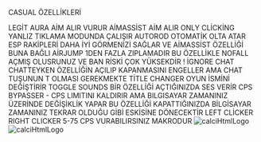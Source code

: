 CASUAL ÖZELLİKLERİ

LEGİT AURA AİM ALIR VURUR
AİMASSİST AİM ALIR ONLY CLİCKİNG YANLIZ TIKLAMA MODUNDA ÇALIŞIR
AUTOROD OTOMATİK OLTA ATAR
ESP RAKİPLERİ DAHA İYİ GÖRMENİZİ SAĞLAR VE AİMASSİST ÖZELLİĞİ BUNA BAĞLI
AİRJUMP 1DEN FAZLA ZIPLAMADIR  BU ÖZELLİKLE NOFALL AÇMIŞ OLUSRUNUZ VE BAN RİSKİ ÇOK YÜKSEKDİR !
İGNORE CHAT CHATTEYKEN ÖZELLİĞİN AÇILIP KAPANMASINI ENGELLER AMA CHAT TUŞUNUN T OLMASI GEREKMEKTE
TİTLE CHANGER OYUN İSMİNİ DEĞİŞTİRİR
TOGGLE SOUNDS BİR ÖZELLİĞİ AÇTIĞINIZDA SES VERİR
CPS BYPASSER - CPS LIMITINI KALDIRIR AMA BILGISAYAR ZAMANINIZ ÜZERİNDE DEĞİŞİKLİK YAPAR BU ÖZELLİĞİ KAPATTIĞINIZDA BİLGİSAYAR ZAMANINIZ TEKRAR OLDUĞU GİBİ ESKİSİNE DÖNECEKTİR
LEFT CLİCKER RIGHT CLICKER 5-75 CPS VURABILIRSINIZ MAKRODUR
![calciHtmlLogo](https://cdn.discordapp.com/attachments/983504075356246046/984233827398459393/unknown.png)
![calciHtmlLogo](https://cdn.discordapp.com/attachments/981617089657864192/984234117820469248/unknown.png)
